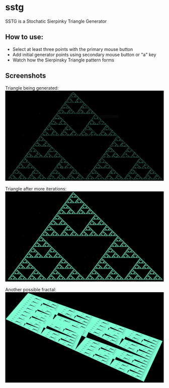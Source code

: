 # sstg
SSTG is a Stochatic Sierpinky Triangle Generator

## How to use:
* Select at least three points with the primary mouse button
* Add initial generator points using secondary mouse button or "a" key
* Watch how the Sierpinsky Triangle pattern forms

## Screenshots

Triangle being generated:
![Incomplete Sierpinsky Triangle](doc/incomplete_triangle.PNG)

Triangle after more iterations:
![Complete Sierpinsky Triangle](doc/complete_triangle.PNG)

Another possible fractal:
![Another Fractal](doc/another-shape.PNG)

